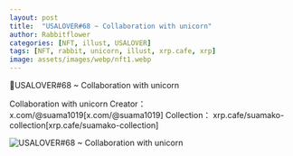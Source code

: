 ```yaml
---
layout: post
title:  "USALOVER#68 ~ Collaboration with unicorn"
author: Rabbitflower
categories: [NFT, illust, USALOVER]
tags: [NFT, rabbit, unicorn, illust, xrp.cafe, xrp]
image: assets/images/webp/nft1.webp
---
```


🐰USALOVER#68 ~ Collaboration with unicorn  

<p class="info">Collaboration with unicorn  
		Creator： x.com/@suama1019[x.com/@suama1019]  
		Collection： xrp.cafe/suamako-collection[xrp.cafe/suamako-collection]</p>

![USALOVER#68 ~ Collaboration with unicorn](https://cdn.xrp.cafe/7ae608a4d71e-4885-90ba-309220c4dc4d0bac375c2d47-47c6-bb02-cfa99a01beb65c2451568328-4bc3-86b3-3f55d7ac333a.webp)